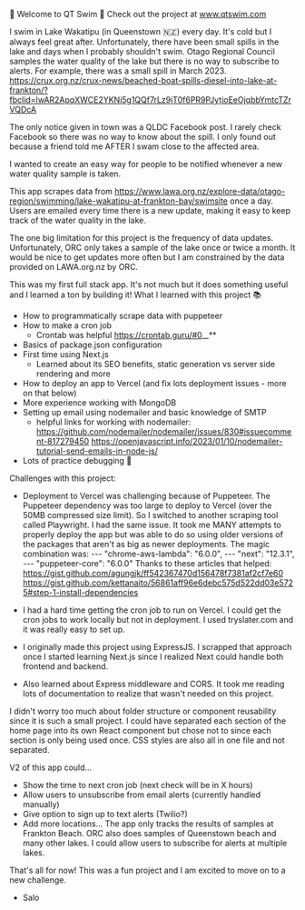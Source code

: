 🌊 Welcome to QT Swim 🌊
Check out the project at www.qtswim.com

I swim in Lake Wakatipu (in Queenstown 🇳🇿) every day. It's cold but I always feel great after. Unfortunately, there have been small spills in the lake and days when I probably shouldn't swim. Otago Regional Council samples the water quality of the lake but there is no way to subscribe to alerts. For example, there was a small spill in March 2023.
https://crux.org.nz/crux-news/beached-boat-spills-diesel-into-lake-at-frankton/?fbclid=IwAR2ApqXWCE2YKNi5g1QQf7rLz9jT0f6PR9PJytjoEeOjqbbYmtcTZrVQDcA

The only notice given in town was a QLDC Facebook post. I rarely check Facebook so there was no way to know about the spill. I only found out because a friend told me AFTER I swam close to the affected area.

I wanted to create an easy way for people to be notified whenever a new water quality sample is taken.

This app scrapes data from https://www.lawa.org.nz/explore-data/otago-region/swimming/lake-wakatipu-at-frankton-bay/swimsite once a day. Users are emailed every time there is a new update, making it easy to keep track of the water quality in the lake.

The one big limitation for this project is the frequency of data updates. Unfortunately, ORC only takes a sample of the lake once or twice a month. It would be nice to get updates more often but I am constrained by the data provided on LAWA.org.nz by ORC.

This was my first full stack app. It's not much but it does something useful and I learned a ton by building it! What I learned with this project 📚
- How to programmatically scrape data with puppeteer
- How to make a cron job
  - Crontab was helpful https://crontab.guru/#0_*_*_*_*
- Basics of package.json configuration
- First time using Next.js
  - Learned about its SEO benefits, static generation vs server side rendering and more
- How to deploy an app to Vercel (and fix lots deployment issues - more on that below)
- More experience working with MongoDB
- Setting up email using nodemailer and basic knowledge of SMTP
  - helpful links for working with nodemailer:
      https://github.com/nodemailer/nodemailer/issues/830#issuecomment-817279450
      https://openjavascript.info/2023/01/10/nodemailer-tutorial-send-emails-in-node-js/
- Lots of practice debugging 🐛

Challenges with this project:
- Deployment to Vercel was challenging because of Puppeteer. The Puppeteer dependency was too large to deploy to Vercel (over the 50MB compressed size limit). So I switched to another scraping tool called Playwright. I had the same issue. It took me MANY attempts to properly deploy the app but was able to do so using older versions of the packages that aren't as big as newer deployments. The magic combination was:
  --- "chrome-aws-lambda": "6.0.0",
  --- "next": "12.3.1",
  --- "puppeteer-core": "6.0.0"
  Thanks to these articles that helped:
  https://gist.github.com/agungjk/ff542367470d156478f7381af2cf7e60
  https://gist.github.com/kettanaito/56861aff96e6debc575d522dd03e5725#step-1-install-dependencies

- I had a hard time getting the cron job to run on Vercel. I could get the cron jobs to work locally but not in deployment. I used tryslater.com and it was really easy to set up.
- I originally made this project using ExpressJS. I scrapped that approach once I started learning Next.js since I realized Next could handle both frontend and backend.
- Also learned about Express middleware and CORS. It took me reading lots of documentation to realize that wasn't needed on this project.

I didn't worry too much about folder structure or component reusability since it is such a small project. I could have separated each section of the home page into its own React component but chose not to since each section is only being used once. CSS styles are also all in one file and not separated.

V2 of this app could...
- Show the time to next cron job (next check will be in X hours)
- Allow users to unsubscribe from email alerts (currently handled manually)
- Give option to sign up to text alerts (Twilio?)
- Add more locations... The app only tracks the results of samples at Frankton Beach. ORC also does samples of Queenstown beach and many other lakes. I could allow users to subscribe for alerts at multiple lakes.

That's all for now! This was a fun project and I am excited to move on to a new challenge.

- Salo
